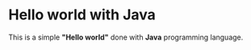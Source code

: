 # Hello world with Java
This is a simple **"Hello world"** done with **Java** programming language.
